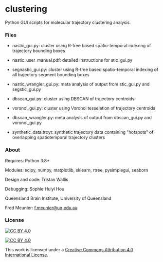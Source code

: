 # clustering
Python GUI scripts for molecular trajectory clustering analysis.

### Files
* nastic_gui.py: cluster using R-tree based spatio-temporal indexing of trajectory bounding boxes

* nastic_user_manual.pdf: detailed instructions for stic_gui.py

* segnastic_gui.py: cluster using R-tree based spatio-temporal indexing of all trajectory segment bounding boxes

* nastic_wrangler_gui.py: meta analysis of output from stic_gui.py and segstic_gui.py

* dbscan_gui.py: cluster using DBSCAN of trajectory centroids

* voronoi_gui.py: cluster using Voronoi tesselation of trajectory centroids

* dbscan_wrangler.py: meta analysis of output from dbscan_gui.py and voronoi_gui.py

* synthetic_data.trxyt: synthetic trajectory data containing "hotspots" of overlapping spatiotemporal trajectory clusters


### About

Requires: Python 3.8+

Modules: scipy, numpy, matplotlib, sklearn, rtree, pysimplegui, seaborn

Design and code: Tristan Wallis

Debugging: Sophie Huiyi Hou

Queensland Brain Institute, University of Queensland

Fred Meunier: f.meunier@uq.edu.au


### License

[![CC BY 4.0][cc-by-shield]][cc-by]

[![CC BY 4.0][cc-by-image]][cc-by]

This work is licensed under a
[Creative Commons Attribution 4.0 International License][cc-by].

[cc-by]: http://creativecommons.org/licenses/by/4.0/

[cc-by-shield]: https://img.shields.io/badge/License-CC%20BY%204.0-lightgrey.svg

[cc-by-image]: https://i.creativecommons.org/l/by/4.0/88x31.png
